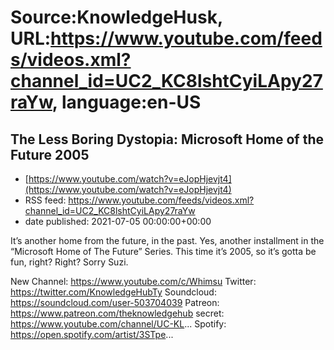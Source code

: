# Source:KnowledgeHusk, URL:https://www.youtube.com/feeds/videos.xml?channel_id=UC2_KC8lshtCyiLApy27raYw, language:en-US

## The Less Boring Dystopia: Microsoft Home of the Future 2005
 - [https://www.youtube.com/watch?v=eJopHjevjt4](https://www.youtube.com/watch?v=eJopHjevjt4)
 - RSS feed: https://www.youtube.com/feeds/videos.xml?channel_id=UC2_KC8lshtCyiLApy27raYw
 - date published: 2021-07-05 00:00:00+00:00

It’s another home from the future, in the past. Yes, another installment in the “Microsoft Home of The Future” Series. This time it’s 2005, so it’s gotta be fun, right?
Right?
Sorry Suzi.

New Channel: https://www.youtube.com/c/Whimsu
Twitter: https://twitter.com/KnowledgeHubTy
Soundcloud: https://soundcloud.com/user-503704039
Patreon: https://www.patreon.com/theknowledgehub
secret: https://www.youtube.com/channel/UC-KL...
Spotify: https://open.spotify.com/artist/3STpe...

